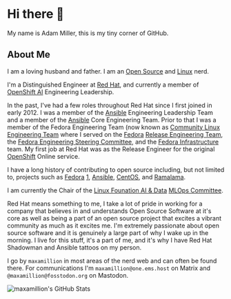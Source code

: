 # Hi there 👋

My name is Adam Miller, this is my tiny corner of GitHub.

## About Me
I am a loving husband and father. I am an [Open Source](https://opensource.org/) and [Linux](https://kernel.org/) nerd.

I'm a Distinguished Engineer at [Red Hat](https://www.redhat.com), and currently a member of [OpenShift AI](https://www.redhat.com/en/technologies/cloud-computing/openshift/openshift-ai) Engineering Leadership.

In the past, I've had a few roles throughout Red Hat since I first joined in early 2012. I was a member of the [Ansible](https://www.redhat.com/en/technologies/management/ansible) Engineering Leadership Team and a member of the [Ansible](https://github.com/ansible/ansible) Core Engineering Team. Prior to that I was a member of the Fedora Engineering Team (now known as [Community Linux Engineering Team](https://docs.fedoraproject.org/en-US/cle/) where I served on the [Fedora](https://fedoraproject.org/) [Release Engineering Team](https://docs.fedoraproject.org/en-US/infra/release_guide/), the [Fedora Engineering Steering Committee](https://docs.fedoraproject.org/en-US/fesco/), and the [Fedora Infrastructure](https://fedoraproject.org/wiki/Infrastructure) team. My first job at Red Hat was as the Release Engineer for the original [OpenShift](https://www.redhat.com/en/technologies/cloud-computing/openshift) Online service.

I have a long history of contributing to open source including, but not limited to, projects such as [Fedora](https://fedoraproject.org/) [1](https://badges.fedoraproject.org/user/maxamillion), [Ansible](https://github.com/ansible/ansible), [CentOS](https://centos.org/), and [Ramalama](https://github.com/containers/ramalama).

I am currently the Chair of the [Linux Founation AI & Data](https://lfaidata.foundation/) [MLOps Committee](https://lfaidata.foundation/projects/mlops-committee/).

Red Hat means something to me, I take a lot of pride in working for a company that believes in and understands Open Source Software at it's core as well as being a part of an open source project that excites a vibrant community as much as it excites me. I'm extremely passionate about open source software and it is genuinely a large part of why I wake up in the morning. I live for this stuff, it's a part of me, and it's why I have Red Hat Shadowman and Ansible tattoos on my person.

I go by `maxamillion` in most areas of the nerd web and can often be found there. For communications I'm `maxamillion@one.ems.host` on Matrix and `@maxamillion@fosstodon.org` on Mastodon.

![maxamillion's GitHub Stats](https://github-readme-stats.vercel.app/api?username=maxamillion&theme=dark&show_icons=true&hide_border=true&count_private=true)
